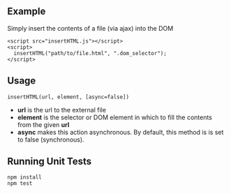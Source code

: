 ## Example

Simply insert the contents of a file (via ajax) into the DOM
  
    <script src="insertHTML.js"></script>
    <script>
      insertHTML("path/to/file.html", ".dom_selector");
    </script>

## Usage

	insertHTML(url, element, [async=false])
	
+ **url** is the url to the external file
+ **element** is the selector or DOM element in which to fill the contents from the given **url**
+ **async** makes this action asynchronous. By default, this method is is set to false (synchronous).


## Running Unit Tests

    npm install
    npm test
